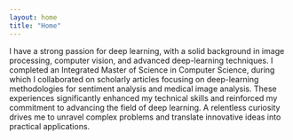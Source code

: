 ```yaml
---
layout: home
title: "Home"
---
```


I have a strong passion for deep learning, with a solid background in image processing, computer vision, and advanced deep-learning techniques. I completed an Integrated Master of Science in Computer Science, during which I collaborated on scholarly articles focusing on deep-learning methodologies for sentiment analysis and medical image analysis. These experiences significantly enhanced my technical skills and reinforced my commitment to advancing the field of deep learning. A relentless curiosity drives me to unravel complex problems and translate innovative ideas into practical applications.
